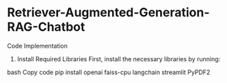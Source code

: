 # Retriever-Augmented-Generation-RAG-Chatbot
Code Implementation
1. Install Required Libraries
First, install the necessary libraries by running:

bash
Copy code
pip install openai faiss-cpu langchain streamlit PyPDF2
